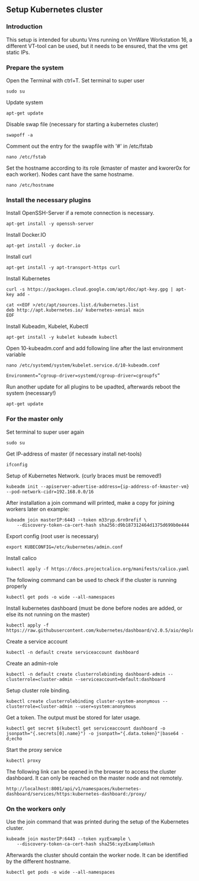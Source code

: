 ## Setup Kubernetes cluster
### Introduction
This setup is intended for ubuntu Vms running on VmWare Workstation 16, a different VT-tool can be used,
but it needs to be ensured, that the vms get static IPs.

### Prepare the system
Open the Terminal with ctrl+T. Set terminal to super user
```
sudo su
```
Update system
```
apt-get update
```
Disable swap file (necessary for starting a kubernetes cluster)
```
swapoff -a
```
Comment out the entry for the swapfile with '#' in /etc/fstab
```
nano /etc/fstab
```

Set the hostname according to its role (kmaster of master and kworer0x for each worker). Nodes cant have the same hostname.
```
nano /etc/hostname
```

### Install the necessary plugins
Install OpenSSH-Server if a remote connection is necessary.
```
apt-get install -y openssh-server
```
Install Docker.IO
```
apt-get install -y docker.io
```
Install curl
```
apt-get install -y apt-transport-https curl
```
Install Kubernetes
```
curl -s https://packages.cloud.google.com/apt/doc/apt-key.gpg | apt-key add -
```
```
cat <<EOF >/etc/apt/sources.list.d/kubernetes.list
deb http://apt.kubernetes.io/ kubernetes-xenial main
EOF
```
Install Kubeadm, Kubelet, Kubectl
```
apt-get install -y kubelet kubeadm kubectl
```
Open 10-kubeadm.conf and add following line after the last environment variable
```
nano /etc/systemd/system/kubelet.service.d/10-kubeadm.conf

Environment=”cgroup-driver=systemd/cgroup-driver=cgroupfs”
```

Run another update for all plugins to be upadted, afterwards reboot the system (necessary!)
```
apt-get update
```
### For the master only
Set terminal to super user again
```
sudo su
```
Get IP-address of master (if necessary install net-tools)
```
ifconfig
```

Setup of Kubernetes Network. (curly braces must be removed!)
```
kubeadm init --apiserver-advertise-address={ip-address-of-kmaster-vm} --pod-network-cidr=192.168.0.0/16
```
After installation a join command will printed, make a copy for joining workers later on
example:
```
kubeadm join masterIP:6443 --token m33ryp.6rn9refif \
    --discovery-token-ca-cert-hash sha256:d9b187312464d1375d699b0e444
```
Export config (root user is necessary)
```
export KUBECONFIG=/etc/kubernetes/admin.conf
```
Install calico
```
kubectl apply -f https://docs.projectcalico.org/manifests/calico.yaml
```
The following command can be used to check if the cluster is running properly
```
kubectl get pods -o wide --all-namespaces
```
Install kubernetes dashboard (must be done before nodes are added, or else its not running on the master)
```
kubectl apply -f https://raw.githubusercontent.com/kubernetes/dashboard/v2.0.5/aio/deploy/recommended.yaml
```
Create a service account
```
kubectl -n default create serviceaccount dashboard
```
Create an admin-role
```
kubectl -n default create clusterrolebinding dashboard-admin --clusterrole=cluster-admin --serviceaccount=default:dashboard
```
Setup cluster role binding.
```
kubectl create clusterrolebinding cluster-system-anonymous --clusterrole=cluster-admin --user=system:anonymous
```
Get a token. The output must be stored for later usage.
```
kubectl get secret $(kubectl get serviceaccount dashboard -o jsonpath="{.secrets[0].name}") -o jsonpath="{.data.token}"|base64 -d;echo
```
Start the proxy service
```
kubectl proxy
```
The following link can be opened in the browser to access the cluster dashboard. It can only be reached on the master node and not remotely.
```
http://localhost:8001/api/v1/namespaces/kubernetes-dashboard/services/https:kubernetes-dashboard:/proxy/
```

### On the workers only
Use the join command that was printed during the setup of the Kubernetes cluster.
```
kubeadm join masterIP:6443 --token xyzExample \
    --discovery-token-ca-cert-hash sha256:xyzExampleHash
```
Afterwards the cluster should contain the worker node. It can be identified by the different hostname.
```
kubectl get pods -o wide --all-namespaces
```